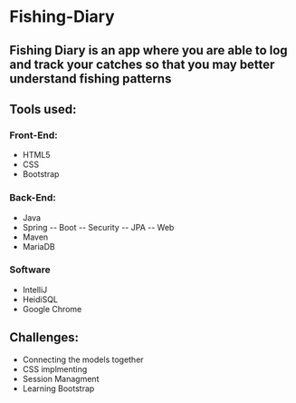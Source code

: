# Fishing-Diary
## Fishing Diary is an app where you are able to log and track your catches so that you may better understand fishing patterns 

## Tools used:
### Front-End:
- HTML5
- CSS
- Bootstrap
### Back-End:
- Java
- Spring
-- Boot
-- Security
-- JPA
-- Web
- Maven
- MariaDB
### Software
- IntelliJ
- HeidiSQL
- Google Chrome

## Challenges:
- Connecting the models together
- CSS implmenting 
- Session Managment
- Learning Bootstrap
